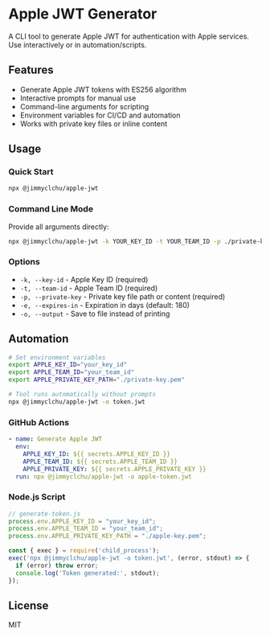 # Apple JWT Generator

A CLI tool to generate Apple JWT for authentication with Apple services. Use interactively or in automation/scripts.

## Features

- Generate Apple JWT tokens with ES256 algorithm
- Interactive prompts for manual use
- Command-line arguments for scripting
- Environment variables for CI/CD and automation
- Works with private key files or inline content

## Usage

### Quick Start

```bash
npx @jimmyclchu/apple-jwt
```

### Command Line Mode

Provide all arguments directly:

```bash
npx @jimmyclchu/apple-jwt -k YOUR_KEY_ID -t YOUR_TEAM_ID -p ./private-key.pem
```

### Options

- `-k, --key-id` - Apple Key ID (required)
- `-t, --team-id` - Apple Team ID (required)  
- `-p, --private-key` - Private key file path or content (required)
- `-e, --expires-in` - Expiration in days (default: 180)
- `-o, --output` - Save to file instead of printing

## Automation

```bash
# Set environment variables
export APPLE_KEY_ID="your_key_id"
export APPLE_TEAM_ID="your_team_id"
export APPLE_PRIVATE_KEY_PATH="./private-key.pem"

# Tool runs automatically without prompts
npx @jimmyclchu/apple-jwt -o token.jwt
```

### GitHub Actions
```yaml
- name: Generate Apple JWT
  env:
    APPLE_KEY_ID: ${{ secrets.APPLE_KEY_ID }}
    APPLE_TEAM_ID: ${{ secrets.APPLE_TEAM_ID }}
    APPLE_PRIVATE_KEY: ${{ secrets.APPLE_PRIVATE_KEY }}
  run: npx @jimmyclchu/apple-jwt -o apple-token.jwt
```

### Node.js Script
```javascript
// generate-token.js
process.env.APPLE_KEY_ID = "your_key_id";
process.env.APPLE_TEAM_ID = "your_team_id";
process.env.APPLE_PRIVATE_KEY_PATH = "./apple-key.pem";

const { exec } = require('child_process');
exec('npx @jimmyclchu/apple-jwt -o token.jwt', (error, stdout) => {
  if (error) throw error;
  console.log('Token generated:', stdout);
});
```

## License

MIT
